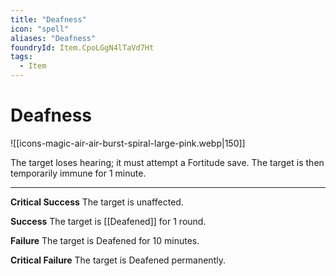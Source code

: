 ```yaml
---
title: "Deafness"
icon: "spell"
aliases: "Deafness"
foundryId: Item.CpoLGgN4lTaVd7Ht
tags:
  - Item
---
```


# Deafness
![[icons-magic-air-air-burst-spiral-large-pink.webp|150]]

The target loses hearing; it must attempt a Fortitude save. The target is then temporarily immune for 1 minute.

* * *

**Critical Success** The target is unaffected.

**Success** The target is [[Deafened]] for 1 round.

**Failure** The target is Deafened for 10 minutes.

**Critical Failure** The target is Deafened permanently.
